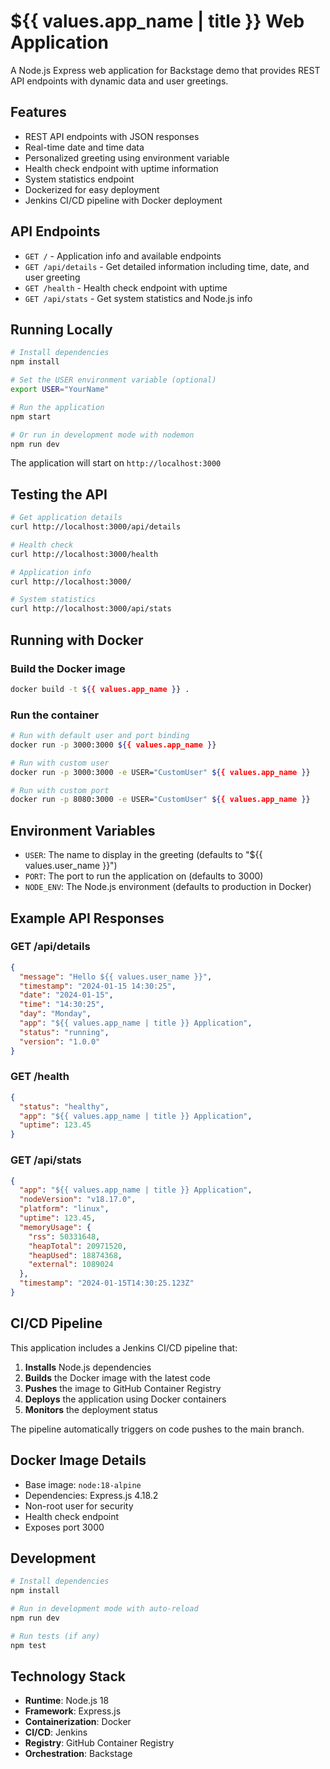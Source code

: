 # ${{ values.app_name | title }} Web Application

A Node.js Express web application for Backstage demo that provides REST API endpoints with dynamic data and user greetings.

## Features

- REST API endpoints with JSON responses
- Real-time date and time data
- Personalized greeting using environment variable
- Health check endpoint with uptime information
- System statistics endpoint
- Dockerized for easy deployment
- Jenkins CI/CD pipeline with Docker deployment

## API Endpoints

- `GET /` - Application info and available endpoints
- `GET /api/details` - Get detailed information including time, date, and user greeting
- `GET /health` - Health check endpoint with uptime
- `GET /api/stats` - Get system statistics and Node.js info

## Running Locally

```bash
# Install dependencies
npm install

# Set the USER environment variable (optional)
export USER="YourName"

# Run the application
npm start

# Or run in development mode with nodemon
npm run dev
```

The application will start on `http://localhost:3000`

## Testing the API

```bash
# Get application details
curl http://localhost:3000/api/details

# Health check
curl http://localhost:3000/health

# Application info
curl http://localhost:3000/

# System statistics
curl http://localhost:3000/api/stats
```

## Running with Docker

### Build the Docker image
```bash
docker build -t ${{ values.app_name }} .
```

### Run the container
```bash
# Run with default user and port binding
docker run -p 3000:3000 ${{ values.app_name }}

# Run with custom user
docker run -p 3000:3000 -e USER="CustomUser" ${{ values.app_name }}

# Run with custom port
docker run -p 8080:3000 -e USER="CustomUser" ${{ values.app_name }}
```

## Environment Variables

- `USER`: The name to display in the greeting (defaults to "${{ values.user_name }}")
- `PORT`: The port to run the application on (defaults to 3000)
- `NODE_ENV`: The Node.js environment (defaults to production in Docker)

## Example API Responses

### GET /api/details
```json
{
  "message": "Hello ${{ values.user_name }}",
  "timestamp": "2024-01-15 14:30:25",
  "date": "2024-01-15",
  "time": "14:30:25",
  "day": "Monday",
  "app": "${{ values.app_name | title }} Application",
  "status": "running",
  "version": "1.0.0"
}
```

### GET /health
```json
{
  "status": "healthy",
  "app": "${{ values.app_name | title }} Application",
  "uptime": 123.45
}
```

### GET /api/stats
```json
{
  "app": "${{ values.app_name | title }} Application",
  "nodeVersion": "v18.17.0",
  "platform": "linux",
  "uptime": 123.45,
  "memoryUsage": {
    "rss": 50331648,
    "heapTotal": 20971520,
    "heapUsed": 18874368,
    "external": 1089024
  },
  "timestamp": "2024-01-15T14:30:25.123Z"
}
```

## CI/CD Pipeline

This application includes a Jenkins CI/CD pipeline that:

1. **Installs** Node.js dependencies
2. **Builds** the Docker image with the latest code
3. **Pushes** the image to GitHub Container Registry
4. **Deploys** the application using Docker containers
5. **Monitors** the deployment status

The pipeline automatically triggers on code pushes to the main branch.

## Docker Image Details

- Base image: `node:18-alpine`
- Dependencies: Express.js 4.18.2
- Non-root user for security
- Health check endpoint
- Exposes port 3000

## Development

```bash
# Install dependencies
npm install

# Run in development mode with auto-reload
npm run dev

# Run tests (if any)
npm test
```

## Technology Stack

- **Runtime**: Node.js 18
- **Framework**: Express.js
- **Containerization**: Docker
- **CI/CD**: Jenkins
- **Registry**: GitHub Container Registry
- **Orchestration**: Backstage 
